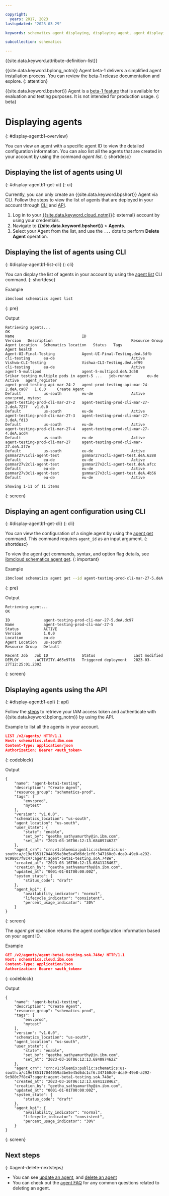 ```yaml
---

copyright:
  years: 2017, 2023
lastupdated: "2023-03-29"

keywords: schematics agent displaying, displaying agent, agent displaying, command-line, api, ui

subcollection: schematics

---
```


{{site.data.keyword.attribute-definition-list}}

{{site.data.keyword.bplong_notm}} Agent beta-1 delivers a simplified agent installation process. You can review the [beta-1 release](/docs/schematics?topic=schematics-schematics-relnotes&interface=cli#schematics-mar2223) documentation and explore. 
{: attention}

{{site.data.keyword.bpshort}} Agent is a [beta-1 feature](/docs/schematics?topic=schematics-agent-beta1-limitations) that is available for evaluation and testing purposes. It is not intended for production usage.
{: beta}

# Displaying agents
{: #display-agentb1-overview}

You can view an agent with a specific agent ID to view the detailed configuration information. You can also list all the agents that are created in your account by using the command _agent list_.
{: shortdesc}

## Displaying the list of agents using UI
{: #display-agentb1-get-ui}
{: ui}

Currently, you can only create an {{site.data.keyword.bpshort}} Agent via CLI. Follow the steps to view the list of agents that are deployed in your account through [CLI](/docs/schematics?topic=schematics-deploy-agent-overview&interface=cli) and [API](/apidocs/schematics/schematics#create-agent-data).

   1. Log in to your [{{site.data.keyword.cloud_notm}}](https://cloud.ibm.com/){: external} account by using your credentials.
   2. Navigate to **{{site.data.keyword.bpshort}}** > **Agents**.
   3. Select your Agent from the list, and use the `...` dots to perform **Delete Agent** operation.

## Displaying the list of agents using CLI
{: #display-agentb1-list-cli}
{: cli}

You can display the list of agents in your account by using the [agent list](/docs/schematics?topic=schematics-schematics-cli-reference#schematics-agent-list) CLI command.
{: shortdesc}

Example

```sh
ibmcloud schematics agent list
```
{: pre}

Output

```text
Retrieving agents...
OK
Name                              ID                                         Version   Description                                   Resource Group   Agent Location   Schematics location   Status   Tags               Agent health   
Agent-UI-Final-Testing            Agent-UI-Final-Testing.deA.3dfb                                                                    cli-testing      eu-de                                  Active                         
Vishwa-CLI-Testing                Vishwa-CLI-Testing.deA.ef99                                                                        cli-testing      eu-de                                  Active                         
agent-5-multipod                  agent-5-multipod.deA.3d58                            Srikar testing multiple pods in agent-5 ...   job-runner       eu-de                                  Active   agent_register        
agent-prod-testing-api-mar-24-2   agent-prod-testing-api-mar-24-2.deA.ca07   1.6.0     Create Agent                                  Default          us-south         eu-de                 Active   env:prod, mytest      
agent-testing-prod-cli-mar-27-2   agent-testing-prod-cli-mar-27-2.deA.727f   v1.0.0                                                  Default          us-south         eu-de                 Active                         
agent-testing-prod-cli-mar-27-3   agent-testing-prod-cli-mar-27-3.deA.fd13                                                           Default          us-south         eu-de                 Active                         
agent-testing-prod-cli-mar-27-4   agent-testing-prod-cli-mar-27-4.deA.acd4                                                           Default          us-south         eu-de                 Active                         
agent-testing-prod-cli-mar-27     agent-testing-prod-cli-mar-27.deA.3f7e                                                             Default          us-south         eu-de                 Active                         
gsmmar27v1cli-agent-test          gsmmar27v1cli-agent-test.deA.6288                                                                  Default          eu-de            eu-de                 Active                         
gsmmar27v2cli-agent-test          gsmmar27v2cli-agent-test.deA.afcc                                                                  Default          eu-de            eu-de                 Active                         
gsmmar27v3cli-agent-test          gsmmar27v3cli-agent-test.deA.4b56                                                                  Default          eu-de            eu-de                 Active                         
                                  
Showing 1-11 of 11 items
```
{: screen}

## Displaying an agent configuration using CLI
{: #display-agentb1-get-cli}
{: cli}

You can view the configuration of a single agent by using the [agent get](/docs/schematics?topic=schematics-schematics-cli-reference#schematics-agents-get) command. This command requires `agent_id` as an input argument.
{: shortdesc}

To view the agent get commands, syntax, and option flag details, see [ibmcloud schematics agent get](/docs/schematics?topic=schematics-schematics-cli-reference&interface=cli#schematics-agents-get).
{: important}

Example

```sh
ibmcloud schematics agent get --id agent-testing-prod-cli-mar-27-5.deA.dc97 
```
{: pre}

Output

```text
Retrieving agent...
OK
                    
ID               agent-testing-prod-cli-mar-27-5.deA.dc97   
Name             agent-testing-prod-cli-mar-27-5   
Status           ACTIVE   
Version          1.0.0   
Location         eu-de   
Agent Location   us-south   
Resource Group   Default   
                 
Recent Job   Job ID               Status                 Last modified   
DEPLOY       .ACTIVITY.465e9716   Triggered deployment   2023-03-27T12:25:01.239Z 
```
{: screen}

## Displaying agents using the API
{: #display-agentb1-api}
{: api}

Follow the [steps](/docs/schematics?topic=schematics-setup-api#cs_api) to retrieve your IAM access token and authenticate with {{site.data.keyword.bplong_notm}} by using the API. 

Example to list all the agents in your account.

```json
LIST /v2/agents/ HTTP/1.1
Host: schematics.cloud.ibm.com
Content-Type: application/json
Authorization: Bearer <auth_token>

```
{: codeblock}

Output

```text
{
    "name": "agent-beta1-testing",
    "description": "Create Agent",
    "resource_group": "schematics-prod",
    "tags": [
        "env:prod",
        "mytest"
    ],
    "version": "v1.0.0",
    "schematics_location": "us-south",
    "agent_location": "us-south",
    "user_state": {
        "state": "enable",
        "set_by": "geetha_sathyamurthy@in.ibm.com",
        "set_at": "2023-03-16T06:12:13.684097462Z"
    },
    "agent_crn": "crn:v1:bluemix:public:schematics:us-south:a/c19ef85117044059a3be5e45d6dc1cf6:347160c0-dca9-49e8-a292-9c980c7f8c47:agent:agent-beta1-testing.soA.748e",
    "created_at": "2023-03-16T06:12:13.684112846Z",
    "creation_by": "geetha_sathyamurthy@in.ibm.com",
    "updated_at": "0001-01-01T00:00:00Z",
    "system_state": {
        "status_code": "draft"
    },
    "agent_kpi": {
        "availability_indicator": "normal",
        "lifecycle_indicator": "consistent",
        "percent_usage_indicator": "30%"
    }
}
```
{: screen}

The _agent get_ operation returns the agent configuration information based on your agent ID.

Example

```json
GET /v2/agents/agent-beta1-testing.soA.748e/ HTTP/1.1
Host: schematics.cloud.ibm.com
Content-Type: application/json
Authorization: Bearer <auth_token>

```
{: codeblock}

Output

```text
{
    "name": "agent-beta1-testing",
    "description": "Create Agent",
    "resource_group": "schematics-prod",
    "tags": [
        "env:prod",
        "mytest"
    ],
    "version": "v1.0.0",
    "schematics_location": "us-south",
    "agent_location": "us-south",
    "user_state": {
        "state": "enable",
        "set_by": "geetha_sathyamurthy@in.ibm.com",
        "set_at": "2023-03-16T06:12:13.684097462Z"
    },
    "agent_crn": "crn:v1:bluemix:public:schematics:us-south:a/c19ef85117044059a3be5e45d6dc1cf6:347160c0-dca9-49e8-a292-9c980c7f8c47:agent:agent-beta1-testing.soA.748e",
    "created_at": "2023-03-16T06:12:13.684112846Z",
    "creation_by": "geetha_sathyamurthy@in.ibm.com",
    "updated_at": "0001-01-01T00:00:00Z",
    "system_state": {
        "status_code": "draft"
    },
    "agent_kpi": {
        "availability_indicator": "normal",
        "lifecycle_indicator": "consistent",
        "percent_usage_indicator": "30%"
    }
}
```
{: screen}

## Next steps
{: #agent-delete-nextsteps}

- You can see [update an agent](/docs/schematics?topic=schematics-schematics-cli-reference#schematics-agent-update), and [delete an agent](/docs/schematics?topic=schematics-delete-agent-overview&interface=cli)
- You can check out the [agent FAQ](/docs/schematics?topic=schematics-faqs-agent) for any common questions related to deleting an agent.
